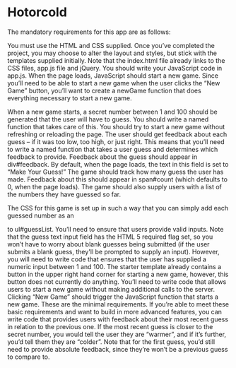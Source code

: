 # Hotorcold
The mandatory requirements for this app are as follows:

You must use the HTML and CSS supplied. Once you’ve completed the project, you may choose to alter the layout and styles, but stick with the templates supplied initially. Note that the index.html file already links to the CSS files, app.js file and jQuery. You should write your JavaScript code in app.js. When the page loads, JavaScript should start a new game. Since you’ll need to be able to start a new game when the user clicks the “New Game” button, you’ll want to create a newGame function that does everything necessary to start a new game.

When a new game starts, a secret number between 1 and 100 should be generated that the user will have to guess. You should write a named function that takes care of this. You should try to start a new game without refreshing or reloading the page. The user should get feedback about each guess – if it was too low, too high, or just right. This means that you’ll need to write a named function that takes a user guess and determines which feedback to provide. Feedback about the guess should appear in div#feedback. By default, when the page loads, the text in this field is set to “Make Your Guess!” The game should track how many guess the user has made. Feedback about this should appear in span#count (which defaults to 0, when the page loads). The game should also supply users with a list of the numbers they have guessed so far.

The CSS for this game is set up in such a way that you can simply add each guessed number as an

to ul#guessList. You’ll need to ensure that users provide valid inputs. Note that the guess text input field has the HTML 5 required flag set, so you won’t have to worry about blank guesses being submitted (if the user submits a blank guess, they'll be prompted to supply an input). However, you will need to write code that ensures that the user has supplied a numeric input between 1 and 100. The starter template already contains a button in the upper right hand corner for starting a new game, however, this button does not currently do anything. You’ll need to write code that allows users to start a new game without making additional calls to the server. Clicking “New Game” should trigger the JavaScript function that starts a new game. These are the minimal requirements.
If you’re able to meet these basic requirements and want to build in more advanced features, you can write code that provides users with feedback about their most recent guess in relation to the previous one. If the most recent guess is closer to the secret number, you would tell the user they are “warmer”, and if it’s further, you’d tell them they are “colder”. Note that for the first guess, you’d still need to provide absolute feedback, since they’re won’t be a previous guess to compare to.
